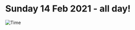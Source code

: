 # Sunday 14 Feb 2021 - all day!
![Time](https://github.com/rich-ctm/today/workflows/Time/badge.svg)

